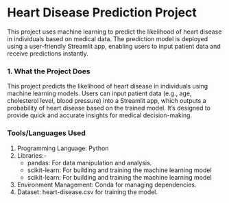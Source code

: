 <h1>Heart Disease Prediction Project</h1> 

<p>This project uses machine learning to predict the likelihood of heart disease in individuals based on medical data. The prediction model is deployed using a user-friendly Streamlit app, enabling users to input patient data and receive predictions instantly.</p>

<h3>1. What the Project Does</h3>
<p>This project predicts the likelihood of heart disease in individuals using machine learning models. Users can input patient data (e.g., age, cholesterol level, blood pressure) into a Streamlit app, which outputs a probability of heart disease based on the trained model. It’s designed to provide quick and accurate insights for medical decision-making.
</p>

<h3>Tools/Languages Used</h3>
<ol>
  <li>Programming Language: Python</li>
  <li>Libraries:-
    <ul>
      <li>pandas: For data manipulation and analysis.</li>
      <li>scikit-learn: For building and training the machine learning model</li>
      <li>scikit-learn: For building and training the machine learning model</li>
    </ul>
  </li>
  <li>Environment Management: Conda for managing dependencies.</li>
  <li>Dataset: heart-disease.csv for training the model.</li>
</ol>
<ul>
